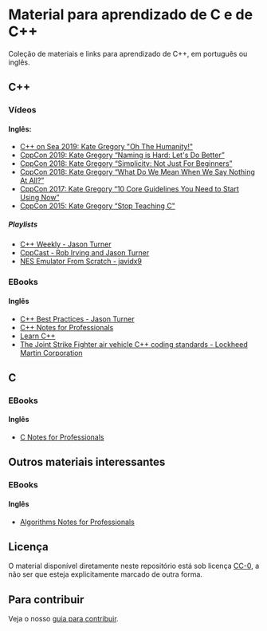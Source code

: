 Material para aprendizado de C e de C++
=======================================

Coleção de materiais e links para aprendizado de C++, em português ou inglês.

C++
---

### Vídeos

#### Inglês:

- [C++ on Sea 2019: Kate Gregory "Oh The Humanity!"](https://www.youtube.com/watch?v=SzoquBerhUc)
- [CppCon 2019: Kate Gregory “Naming is Hard: Let's Do Better”](https://www.youtube.com/watch?v=MBRoCdtZOYg)
- [CppCon 2018: Kate Gregory “Simplicity: Not Just For Beginners”](https://www.youtube.com/watch?v=n0Ak6xtVXno)
- [CppCon 2018: Kate Gregory “What Do We Mean When We Say Nothing At All?”](https://www.youtube.com/watch?v=kYVxGyido9g)
- [CppCon 2017: Kate Gregory “10 Core Guidelines You Need to Start Using Now”](https://www.youtube.com/watch?v=XkDEzfpdcSg)
- [CppCon 2015: Kate Gregory “Stop Teaching C"](https://www.youtube.com/watch?v=YnWhqhNdYyk)

##### Playlists

- [C++ Weekly - Jason Turner](https://www.youtube.com/playlist?list=PLs3KjaCtOwSZ2tbuV1hx8Xz-rFZTan2J1)
- [CppCast - Rob Irving and Jason Turner](https://www.youtube.com/channel/UCuCjADS4u3uJDTqUaG0H9dA/playlists)
- [NES Emulator From Scratch - javidx9](https://www.youtube.com/watch?v=nViZg02IMQo&list=PLrOv9FMX8xJHqMvSGB_9G9nZZ_4IgteYf)

### EBooks

#### Inglês

- [C++ Best Practices - Jason Turner](https://legacy.gitbook.com/download/pdf/book/lefticus/cpp-best-practices)
- [C++ Notes for Professionals](https://books.goalkicker.com/CPlusPlusBook/)
- [Learn C++](https://www.learncpp.com/)
- [The Joint Strike Fighter air vehicle C++ coding standards - Lockheed Martin Corporation](http://www.stroustrup.com/JSF-AV-rules.pdf)



C
-

### EBooks

#### Inglês

- [C Notes for Professionals](https://books.goalkicker.com/CBook/)


Outros materiais interessantes
------------------------------

### EBooks

#### Inglês

- [Algorithms Notes for Professionals](https://books.goalkicker.com/AlgorithmsBook/)


Licença
-------

O material disponível diretamente neste repositório está sob licença
[CC-0](LICENSE.md), a não ser que esteja explicitamente marcado de outra forma.


Para contribuir
---------------

Veja o nosso [guia para contribuir](CONTRIBUTING.md).

